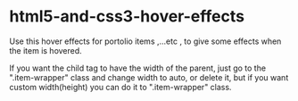 # html5-and-css3-hover-effects

Use this hover effects for portolio items ,...etc , to give some effects when the item is hovered.

If you want the child tag to have the width of the parent, just go to the ".item-wrapper" class and change width to auto, or delete it, but if you want custom width(height) you can do it to ".item-wrapper" class. 
